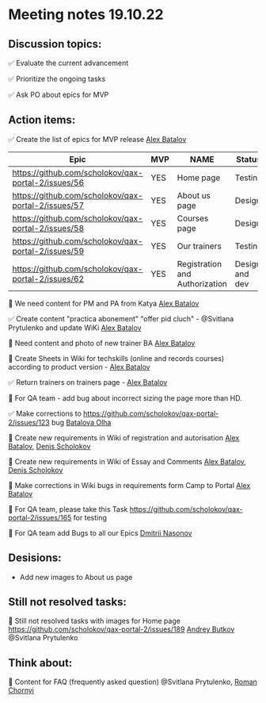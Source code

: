 # Meeting notes 19.10.22  

## Discussion topics:   

:white_check_mark: Evaluate the current advancement

:white_check_mark: Prioritize the ongoing tasks 

:white_check_mark: Ask PO about epics for MVP


## Action items: 

:white_check_mark: Create the list of epics for MVP release [Alex Batalov](https://github.com/ABatalov)

| Epic                |    MVP  | NAME |Status |
|---------------------|---------|------|-------|   
|https://github.com/scholokov/qax-portal-2/issues/56 |YES| Home page| Testing|
|https://github.com/scholokov/qax-portal-2/issues/57|YES| About us page| Design |
|https://github.com/scholokov/qax-portal-2/issues/58|YES|Courses page |Design|
|https://github.com/scholokov/qax-portal-2/issues/59|YES| Our trainers|Testing|
|https://github.com/scholokov/qax-portal-2/issues/62|YES| Registration and Authorization|Design and dev|   

:black_square_button: We need content for PM and PA from Katya  [Alex Batalov](https://github.com/ABatalov)  

:white_check_mark: Create content "practica abonement" "offer pid cluch" - @Svitlana Prytulenko and update WiKi [Alex Batalov](https://github.com/ABatalov) 

:black_square_button: Need content and photo of new trainer BA [Alex Batalov](https://github.com/ABatalov)

:black_square_button: Create Sheets in Wiki for techskills (online and records courses) according to product version - [Alex Batalov](https://github.com/ABatalov) 

:white_check_mark: Return trainers on trainers page - [Alex Batalov](https://github.com/ABatalov)  

:black_square_button: For QA team - add bug about incorrect sizing the page more than HD. 

:white_check_mark: Make corrections to https://github.com/scholokov/qax-portal-2/issues/123 bug [Batalova Olha](https://github.com/BatalovaOlha) 

:black_square_button: Create new requirements in Wiki of registration and autorisation [Alex Batalov](https://github.com/ABatalov), [Denis Scholokov](https://github.com/scholokov) 

:black_square_button: Create new requirements in Wiki of Essay and Comments [Alex Batalov](https://github.com/ABatalov), [Denis Scholokov](https://github.com/scholokov)   

:black_square_button: Make corrections in Wiki bugs in requirements form Camp to Portal [Alex Batalov](https://github.com/ABatalov) 

:black_square_button: For QA team, please take this Task  https://github.com/scholokov/qax-portal-2/issues/165 for testing 

:black_square_button: For QA team add Bugs to all our Epics [Dmitrii Nasonov](https://github.com/DmitriiNasonov) 

## Desisions: 

- Add new images to About us page 

## Still not resolved tasks:   

:black_square_button: Still not resolved tasks with images for Home page https://github.com/scholokov/qax-portal-2/issues/189 [Andrey Butkov](https://github.com/ButKoff) @Svitlana Prytulenko 

## Think about:   

:black_square_button: Content for FAQ (frequently asked question) @Svitlana Prytulenko, [Roman Chornyi](https://github.com/RChornyi) 
